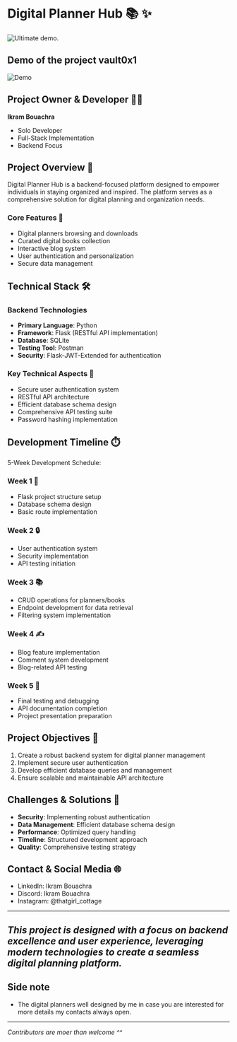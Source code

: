 # Digital Planner Hub 📚 ✨

![Ultimate demo.](https://i.imgur.com/OZX2JVR.png)
## Demo of the project vault0x1

![Demo](https://i.imgur.com/XuR2HmA.gif)

## Project Owner & Developer 👩‍💻
**Ikram Bouachra**
- Solo Developer
- Full-Stack Implementation
- Backend Focus

## Project Overview 🎯
Digital Planner Hub is a backend-focused platform designed to empower individuals in staying organized and inspired. The platform serves as a comprehensive solution for digital planning and organization needs.

### Core Features 🌟
- Digital planners browsing and downloads
- Curated digital books collection
- Interactive blog system
- User authentication and personalization
- Secure data management

## Technical Stack 🛠️

### Backend Technologies
- **Primary Language**: Python
- **Framework**: Flask (RESTful API implementation)
- **Database**: SQLite
- **Testing Tool**: Postman
- **Security**: Flask-JWT-Extended for authentication

### Key Technical Aspects 🔐
- Secure user authentication system
- RESTful API architecture
- Efficient database schema design
- Comprehensive API testing suite
- Password hashing implementation

## Development Timeline ⏱️
5-Week Development Schedule:

### Week 1 🎯
- Flask project structure setup
- Database schema design
- Basic route implementation

### Week 2 🔒
- User authentication system
- Security implementation
- API testing initiation

### Week 3 📚
- CRUD operations for planners/books
- Endpoint development for data retrieval
- Filtering system implementation

### Week 4 ✍️
- Blog feature implementation
- Comment system development
- Blog-related API testing

### Week 5 🎈
- Final testing and debugging
- API documentation completion
- Project presentation preparation

## Project Objectives 🎯
1. Create a robust backend system for digital planner management
2. Implement secure user authentication
3. Develop efficient database queries and management
4. Ensure scalable and maintainable API architecture

## Challenges & Solutions 💪
- **Security**: Implementing robust authentication
- **Data Management**: Efficient database schema design
- **Performance**: Optimized query handling
- **Timeline**: Structured development approach
- **Quality**: Comprehensive testing strategy

## Contact & Social Media 🌐
- LinkedIn: Ikram Bouachra
- Discord: Ikram Bouachra
- Instagram: @thatgirl_cottage

---
*This project is designed with a focus on backend excellence and user experience, leveraging modern technologies to create a seamless digital planning platform.*
---
## Side note
 - The digital planners well designed by me in case you are interested for more details my contacts always open.
---
*Contributors are moer than welcome ^^*